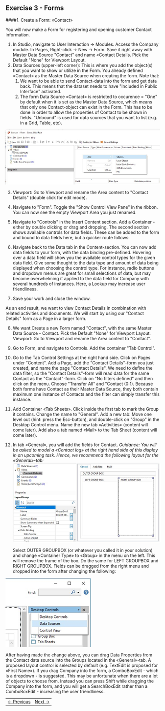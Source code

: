 ## Exercise 3 - Forms

####1. Create a Form: «Contact»

You will now make a Form for registering and opening customer Contact information.
1. In Studio, navigate to User Interaction -> Modules. Access the Company module. In Pages, Right-click -> New ->  Form. Save it right away with Master Data Source "Contact" and name «Contact Details. Pick the Default "None" for Viewport Layout.
2. Data Sources (upper-left corner): This is where you add the object(s) that you want to show or utilize in the Form. You already defined «Contact» as the Master Data Source when creating the form. Note that:
   1. We want to be able to send Contact-data into the form and get data back. This means that the dataset needs to have "Included in Public Interface" activated.
   2. The form Data Source «Contact» is restricted to occurence = "One" by default when it is set as the Master Data Source, which means that only one Contact-object can exist in the Form. This has to be done in order to allow the properties of Contact to be shown in fields. "Unbound" is used for data sources that you want to list (e.g. in a Grid, Table, etc).

![oppg3fig1.JPG](media/oppg3fig1.JPG)

3. Viewport: Go to Viewport and rename the Area content to "Contact Details" (double click for edit mode).
4. Navigate to "Form". Toggle the "Show Control View Pane" in the ribbon. You can now see the empty Viewport Area you just renamed.

5. Navigate to "Controls" in the Insert Content section. Add a Container - either by double clicking or drag and dropping. The second section shows available controls for data fields. These can be added to the form and bound to data fields here, but a quicker route follows:
6. Navigate back to the Data tab in the Content-section. You can now add data fields to your form, with the data binding pre-defined. Hovering over a data field will show you the available control types for the given data field. Give some thought to the data type and amount of data being displayed when choosing the control type. For instance, radio buttons and dropdown menus are great for small selections of data, but may become overwhelming if applied to the data field for Company with several hundreds of instances. Here, a Lookup may increase user friendliness.
7. Save your work and close the window.

As an end result, we want to view Contact Details in combination with related activities and documents.
We will start by using our "Contact Details" form as a Page in a larger form.  

8. We want Create a new Form named "Contact", with the same Master Data Source - Contact. Pick the Default "None" for Viewport Layout.
Viewport: Go to Viewport and rename the Area content to "Contact".
9. Go to Form, and navigate to Controls. Add the container "Tab Control".
10. Go to the Tab Control Settings at the right hand side. Click on Pages under "Content". Add a Page, add the "Contact Details"-form you just created, and name the page "Contact Details". We need to define the data filter, so the "Contact Details"-form will read data for the same Contact as the "Contact"-form. Click on "No filters defined" and then click on the menu. Choose "Transfer All" and "Contact (0:1). Because both forms have Contact as their Master Data Source, they both contain maximum one instance of Contacts and the filter can simply transfer this instance.




4. Add Container «Tab Sheets». Click inside the first tab to mark the Group it contains. Change the name to "General".
  Add a new tab: Move one level out (hint: press the Esc-button), and double-click on "Group" in the Desktop Control menu. Name the new tab «Activities» (content will come later).
  Add also a tab named «Mail» to the Tab Sheet (content will come later).
5. In tab «General», you will add the fields for Contact.
   *Guidance: You will be asked to model a «Contact log» at the right hand side of this display in an upcoming task. Hence, we recommend the following layout for the «General»-tab:*
![oppg3fig2.JPG](media/oppg3fig2.JPG)

   Select OUTER GROUPBOX (or whatever you called it in your solution) and change «Container Type» to «Group» in the menu on the left. This will remove the frame of the box. Do the same for LEFT GROUPBOX and RIGHT GROUPBOX. Fields can be dragged from the right menu and dropped into the form after changing the following:

![oppg3fig3.JPG](media/oppg3fig3.JPG)

   After having made the change above, you can drag Data Properties from the Contact data source into the Groups located in the «General»-tab. A proposed layout control is selected by default (e.g. TextEdit is proposed for «First Name»). If you drag Company into the form, a ComboBoxEdit - which is a dropdown - is suggested. This may be unfortunate when there are a lot of objects to choose from. Instead you can press Shift while dragging the Company into the form, and you will get a SearchBoxEdit rather than a ComboBoxEdit - increasing the user friendliness.

<table>
   <tr><td><a href="exercise-02-2.md"><- Previous</a></td><td align="right"><a href="exercise-03-2.md">Next -></a></td></tr>
</table>
